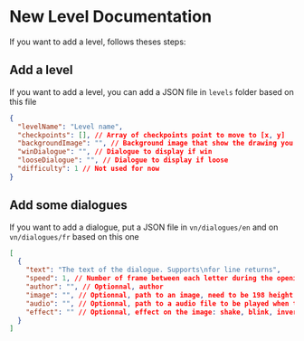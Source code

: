 # New Level Documentation
If you want to add a level, follows theses steps:

## Add a level
If you want to add a level, you can add a JSON file in `levels` folder based on this file
```JSON
{
  "levelName": "Level name",
  "checkpoints": [], // Array of checkpoints point to move to [x, y]
  "backgroundImage": "", // Background image that show the drawing you have to draw
  "winDialogue": "", // Dialogue to display if win
  "looseDialogue": "", // Dialogue to display if loose
  "difficulty": 1 // Not used for now
}
```

## Add some dialogues
If you want to add a dialogue, put a JSON file in `vn/dialogues/en` and on `vn/dialogues/fr` based on this one
```JSON
[
  {
    "text": "The text of the dialogue. Supports\nfor line returns", 
    "speed": 1, // Number of frame between each letter during the opening animation
    "author": "", // Optionnal, author
    "image": "", // Optionnal, path to an image, need to be 198 height
    "audio": "", // Optionnal, path to a audio file to be played when the dialog is showed
    "effect": "" // Optionnal, effect on the image: shake, blink, invert
  }
]

```